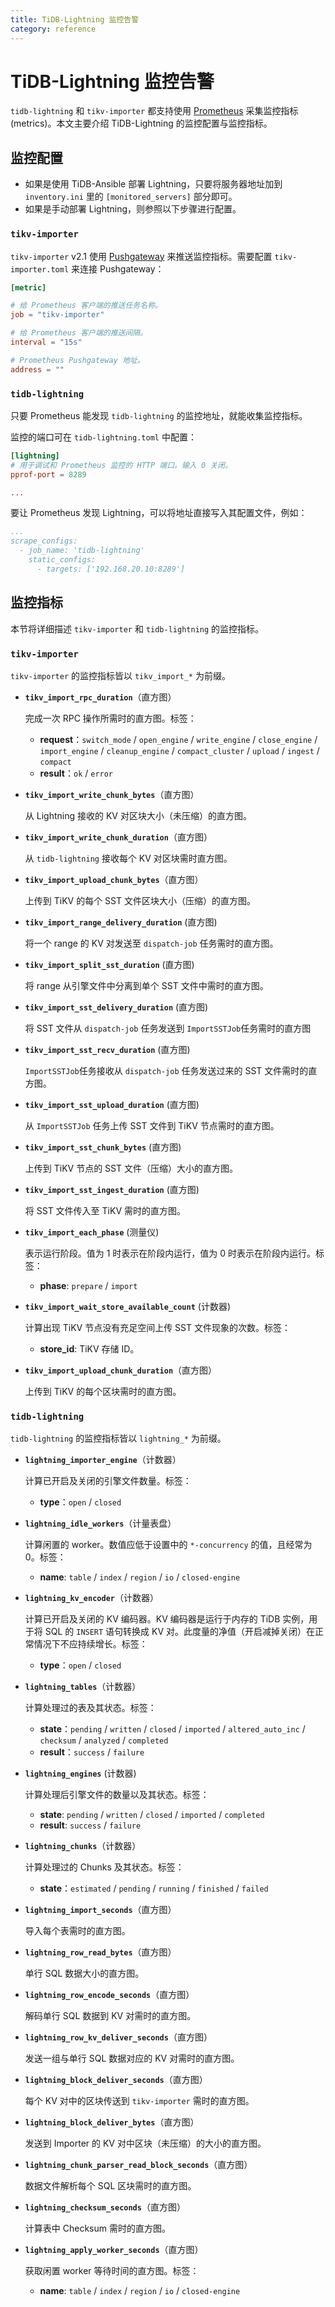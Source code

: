 ```yaml
---
title: TiDB-Lightning 监控告警
category: reference
---
```


# TiDB-Lightning 监控告警

`tidb-lightning` 和 `tikv-importer` 都支持使用 [Prometheus](https://prometheus.io/) 采集监控指标 (metrics)。本文主要介绍 TiDB-Lightning 的监控配置与监控指标。

## 监控配置

- 如果是使用 TiDB-Ansible 部署 Lightning，只要将服务器地址加到 `inventory.ini` 里的 `[monitored_servers]` 部分即可。
- 如果是手动部署 Lightning，则参照以下步骤进行配置。

### `tikv-importer`

`tikv-importer` v2.1 使用 [Pushgateway](https://github.com/prometheus/pushgateway) 来推送监控指标。需要配置 `tikv-importer.toml` 来连接 Pushgateway：

```toml
[metric]

# 给 Prometheus 客户端的推送任务名称。
job = "tikv-importer"

# 给 Prometheus 客户端的推送间隔。
interval = "15s"

# Prometheus Pushgateway 地址。
address = ""
```

### `tidb-lightning`

只要 Prometheus 能发现 `tidb-lightning` 的监控地址，就能收集监控指标。

监控的端口可在 `tidb-lightning.toml` 中配置：

```toml
[lightning]
# 用于调试和 Prometheus 监控的 HTTP 端口。输入 0 关闭。
pprof-port = 8289

...
```

要让 Prometheus 发现 Lightning，可以将地址直接写入其配置文件，例如：

```yaml
...
scrape_configs:
  - job_name: 'tidb-lightning'
    static_configs:
      - targets: ['192.168.20.10:8289']
```

## 监控指标

本节将详细描述 `tikv-importer` 和 `tidb-lightning` 的监控指标。

### `tikv-importer`

`tikv-importer` 的监控指标皆以 `tikv_import_*` 为前缀。

- **`tikv_import_rpc_duration`**（直方图）

    完成一次 RPC 操作所需时的直方图。标签：

    - **request**：`switch_mode` / `open_engine` / `write_engine` / `close_engine` / `import_engine` / `cleanup_engine` / `compact_cluster` / `upload` / `ingest` / `compact`
    - **result**：`ok` / `error`

- **`tikv_import_write_chunk_bytes`**（直方图）

    从 Lightning 接收的 KV 对区块大小（未压缩）的直方图。

- **`tikv_import_write_chunk_duration`**（直方图）

    从 `tidb-lightning` 接收每个 KV 对区块需时直方图。

- **`tikv_import_upload_chunk_bytes`**（直方图）

     上传到 TiKV 的每个 SST 文件区块大小（压缩）的直方图。

- **`tikv_import_range_delivery_duration`** (直方图)

    将一个 range 的 KV 对发送至 `dispatch-job` 任务需时的直方图。

- **`tikv_import_split_sst_duration`** (直方图)

    将 range 从引擎文件中分离到单个 SST 文件中需时的直方图。

- **`tikv_import_sst_delivery_duration`** (直方图)

    将 SST 文件从 `dispatch-job` 任务发送到 `ImportSSTJob`任务需时的直方图

- **`tikv_import_sst_recv_duration`** (直方图)

    `ImportSSTJob`任务接收从 `dispatch-job` 任务发送过来的 SST 文件需时的直方图。

- **`tikv_import_sst_upload_duration`** (直方图)

    从 `ImportSSTJob` 任务上传 SST 文件到 TiKV 节点需时的直方图。

- **`tikv_import_sst_chunk_bytes`** (直方图)

    上传到 TiKV 节点的 SST 文件（压缩）大小的直方图。

- **`tikv_import_sst_ingest_duration`** (直方图)

    将 SST 文件传入至 TiKV 需时的直方图。

- **`tikv_import_each_phase`** (测量仪)

    表示运行阶段。值为 1 时表示在阶段内运行，值为 0 时表示在阶段内运行。标签：

    - **phase**: `prepare` / `import`

- **`tikv_import_wait_store_available_count`** (计数器)

    计算出现 TiKV 节点没有充足空间上传 SST 文件现象的次数。标签：

    - **store_id**: TiKV 存储 ID。

- **`tikv_import_upload_chunk_duration`**（直方图）

    上传到 TiKV 的每个区块需时的直方图。

### `tidb-lightning`

`tidb-lightning` 的监控指标皆以 `lightning_*` 为前缀。

- **`lightning_importer_engine`**（计数器）

    计算已开启及关闭的引擎文件数量。标签：

    - **type**：`open` / `closed`

- **`lightning_idle_workers`**（计量表盘）

    计算闲置的 worker。数值应低于设置中的 `*-concurrency` 的值，且经常为 0。标签：

    - **name**: `table` / `index` / `region` / `io` / `closed-engine`

- **`lightning_kv_encoder`**（计数器）

    计算已开启及关闭的 KV 编码器。KV 编码器是运行于内存的 TiDB 实例，用于将 SQL 的 `INSERT` 语句转换成 KV 对。此度量的净值（开启减掉关闭）在正常情况下不应持续增长。标签：

    - **type**：`open` / `closed`

- **`lightning_tables`**（计数器）

    计算处理过的表及其状态。标签：

    - **state**：`pending` / `written` / `closed` / `imported` / `altered_auto_inc` / `checksum` / `analyzed` / `completed`
    - **result**：`success` / `failure`

- **`lightning_engines`** (计数器)

    计算处理后引擎文件的数量以及其状态。标签：

    - **state**: `pending` / `written` / `closed` / `imported` / `completed`
    - **result**: `success` / `failure`

- **`lightning_chunks`**（计数器）

    计算处理过的 Chunks 及其状态。标签：

    - **state**：`estimated` / `pending` / `running` / `finished` / `failed`

- **`lightning_import_seconds`**（直方图）

    导入每个表需时的直方图。

- **`lightning_row_read_bytes`**（直方图）

    单行 SQL 数据大小的直方图。

- **`lightning_row_encode_seconds`**（直方图）

    解码单行 SQL 数据到 KV 对需时的直方图。

- **`lightning_row_kv_deliver_seconds`**（直方图）

    发送一组与单行 SQL 数据对应的 KV 对需时的直方图。

- **`lightning_block_deliver_seconds`**（直方图）

    每个 KV 对中的区块传送到 `tikv-importer` 需时的直方图。

- **`lightning_block_deliver_bytes`**（直方图）

    发送到 Importer 的 KV 对中区块（未压缩）的大小的直方图。

- **`lightning_chunk_parser_read_block_seconds`**（直方图）

    数据文件解析每个 SQL 区块需时的直方图。

- **`lightning_checksum_seconds`**（直方图）

    计算表中 Checksum 需时的直方图。

- **`lightning_apply_worker_seconds`**（直方图）

    获取闲置 worker 等待时间的直方图。标签：

    - **name**: `table` / `index` / `region` / `io` / `closed-engine`
